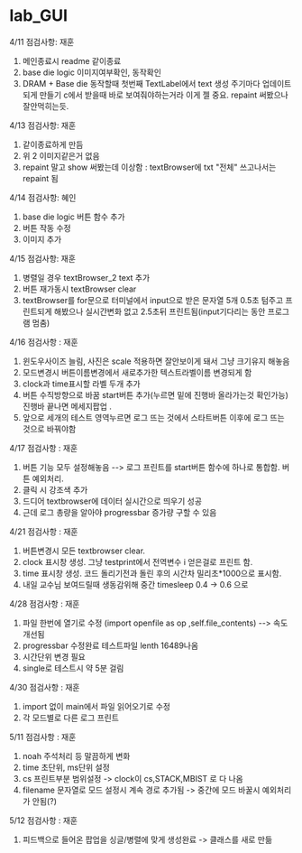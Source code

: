 # lab_GUI


4/11 점검사항: 재훈
1. 메인종료시 readme 같이종료
2. base die logic 이미지여부확인, 동작확인
3. DRAM + Base die 동작할때 첫번째 TextLabel에서 text 생성 주기마다 업데이트되게 만들기
c에서 받을때 바로 보여줘야하는거라 이게 젤 중요. repaint 써봤으나 잘안먹히는듯.

4/13 점검사항: 재훈
1. 같이종료하게 만듬
2. 위 2 이미지같은거 없음
3. repaint 말고 show 써봤는데 이상함 : textBrowser에 txt "전체" 쓰고나서는 repaint 됨

4/14 점검사항: 혜인
1. base die logic 버튼 함수 추가
2. 버튼 작동 수정
3. 이미지 추가

4/15 점검사항: 재훈
1. 병렬일 경우 textBrowser_2 text 추가
2. 버튼 재가동시 textBrowser clear
3. textBrowser를 for문으로 터미널에서 input으로 받은 문자열 5개 0.5초 텀주고 프린트되게 해봤으나 실시간변화 없고 2.5초뒤 프린트됨(input기다리는 동안 프로그램 멈춤)

4/16 점검사항 : 재훈
1. 윈도우사이즈 늘림, 사진은 scale 적용하면 잘안보이게 돼서 그냥 크기유지 해놓음
2. 모드변경시 버튼이름변경에서 새로추가한 텍스트라벨이름 변경되게 함
3. clock과 time표시할 라벨 두개 추가
4. 버튼 수직방향으로 바꿈 start버튼 추가(누르면 밑에 진행바 올라가는것 확인가능) 
진행바 끝나면 메세지팝업 .
5. 앞으로 세개의 테스트 영역누르면 로그 뜨는 것에서 스타트버튼 이후에 로그 뜨는 것으로 바꿔야함

4/17 점검사항 : 재훈
1. 버튼 기능 모두 설정해놓음 --> 로그 프린트를 start버튼 함수에 하나로 통합함. 버튼 예외처리. 
2. 클릭 시 강조색 추가
3. 드디어 textbrowser에 데이터 실시간으로 띄우기 성공
4. 근데 로그 총량을 알아야 progressbar 증가량 구할 수 있음

4/21 점검사항 : 재훈
1. 버튼변경시 모든 textbrowser clear.
2. clock 표시창 생성. 그냥 testprint에서 전역변수 i 얻은걸로 프린트 함.
3. time 표시창 생성. 코드 돌리기전과 돌린 후의 시간차 밀리초*1000으로 표시함.
4. 내일 교수님 보여드릴때 생동감위해 중간 timesleep 0.4 -> 0.6 으로 

4/28 점검사항 : 재훈
1. 파일 한번에 열기로 수정 (import openfile as op ,self.file_contents) --> 속도개선됨
2. progressbar 수정완료 테스트파일 lenth 16489나옴
3. 시간단위 변경 필요
4. single로 테스트시 약 5분 걸림

4/30 점검사항 : 재훈
1. import 없이 main에서 파일 읽어오기로 수정
2. 각 모드별로 다른 로그 프린트

5/11 점검사항 : 재훈
1. noah 주석처리 등 말끔하게 변화
2. time 초단위, ms단위 설정
3. cs 프린트부분 범위설정 -> clock이 cs,STACK,MBIST 로 다 나옴
4. filename 문자열로 모드 설정시 계속 경로 추가됨 -> 중간에 모드 바꿀시 예외처리가 안됨(?)

5/12 점검사항 : 재훈
1. 피드백으로 들어온 팝업을 싱글/병렬에 맞게 생성완료 -> 클래스를 새로 만듦

